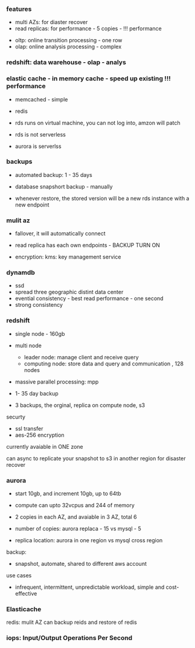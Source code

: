 ### features
- multi AZs: for diaster recover
- read replicas: for performance - 5 copies - !!! performance

+ oltp: online transition processing - one row
+ olap: online analysis processing - complex

### redshift: data warehouse - olap - analys


### elastic cache - in memory cache - speed up existing !!! performance 
- memcached - simple
- redis

- rds runs on virtual machine, you can not log into, amzon will patch
- rds is not serverless
- aurora is serverlss

### backups
- automated backup: 1 - 35 days
- database snapshort backup - manually

- whenever restore, the stored version will be a new rds instance with a new endpoint

### mulit az
- fallover, it will automatically connect 

- read replica has each own endpoints - BACKUP TURN ON

- encryption: kms: key management service

### dynamdb
- ssd
- spread three geographic distint data center
- evential consistency - best read performance - one second
- strong consistency

### redshift
- single node - 160gb
- multi node
  - leader node: manage client and receive query
  - computing node: store data and query and communication , 128 nodes

- massive parallel processing: mpp

- 1- 35 day backup
- 3 backups, the orginal, replica on compute node, s3 

securty
- ssl transfer
- aes-256 encryption

currently avaiable in ONE zone

can async to replicate your snapshot to s3 in another region for disaster recover


### aurora
- start 10gb, and increment 10gb, up to 64tb
- compute can upto 32vcpus and 244 of memory
- 2 copies in each AZ, and avaiable in 3 AZ, total 6

- number of copies: aurora replaca - 15 vs mysql - 5 
- replica location: aurora in one region vs mysql cross region

backup:
- snapshot, automate, shared to different aws account

use cases
- infrequent, intermittent, unpredictable workload, simple and cost-effective


###  Elasticache
redis: mulit AZ
can backup reids and restore of redis

### iops: Input/Output Operations Per Second
